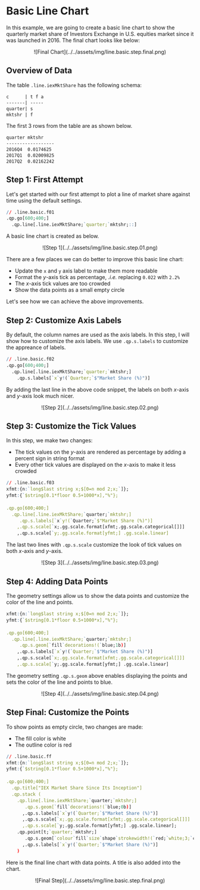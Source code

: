 # Basic Line Chart

In this example, we are going to create a basic line chart to show the quarterly market share of Investors Exchange in U.S. equities market since it was launched in 2016. The final chart looks like below:

<span style="display:block;text-align:center">
![Final Chart](../../assets/img/line.basic.step.final.png)
</span>

## Overview of Data
The table ``.line.iexMktShare`` has the following schema:

    c      | t f a
    -------| -----
    quarter| s    
    mktshr | f 

The first 3 rows from the table are as shown below.

    quarter mktshr    
    ------------------
    2016Q4  0.0174625 
    2017Q1  0.02009825
    2017Q2  0.02162242

## Step 1: First Attempt
Let's get started with our first attempt to plot a line of market share against time using the default settings.

```q
// .line.basic.f01
.qp.go[600;400;]
  .qp.line[.line.iexMktShare;`quarter;`mktshr;::]
```

A basic line chart is created as below.

<span style="display:block;text-align:center">
![Step 1](../../assets/img/line.basic.step.01.png)
</span>

There are a few places we can do better to improve this basic line chart:

- Update the ``x`` and ``y`` axis label to make them more readable
- Format the *y*-axis tick as percentage, *.i.e.* replacing ``0.022`` with ``2.2%``
- The *x*-axis tick values are too crowded
- Show the data points as a small empty circle

Let's see how we can achieve the above improvements.

## Step 2: Customize Axis Labels
By default, the column names are used as the axis labels. In this step, I will show how to customize the axis labels. We use ``.qp.s.labels`` to customize the appreance of labels.

```q
// .line.basic.f02
.qp.go[600;400;]
  .qp.line[.line.iexMktShare;`quarter;`mktshr;]
    .qp.s.labels[`x`y!(`Quarter;`$"Market Share (%)")]
```

By adding the last line in the above code snippet, the labels on both *x*-axis and *y*-axis look much nicer.

<span style="display:block;text-align:center">
![Step 2](../../assets/img/line.basic.step.02.png)
</span>

## Step 3: Customize the Tick Values
In this step, we make two changes:

- The tick values on the *y*-axis are rendered as percentage by adding a percent sign in string format
- Every other tick values are displayed on the *x*-axis to make it less crowded

```q
// .line.basic.f03
xfmt:{n:`long$last string x;$[0=n mod 2;x;`]};
yfmt:{`$string[0.1*floor 0.5+1000*x],"%"};
  
.qp.go[600;400;]
  .qp.line[.line.iexMktShare;`quarter;`mktshr;]
     .qp.s.labels[`x`y!(`Quarter;`$"Market Share (%)")]
    ,.qp.s.scale[`x;.gg.scale.format[xfmt;.gg.scale.categorical[]]]
    ,.qp.s.scale[`y;.gg.scale.format[yfmt;] .gg.scale.linear]
```

The last two lines with ``.qp.s.scale`` customize the look of tick values on both *x*-axis and *y*-axis.

<span style="display:block;text-align:center">
![Step 3](../../assets/img/line.basic.step.03.png)
</span>

## Step 4: Adding Data Points
The geometry settings allow us to show the data points and customize the color of the line and points.

```q
xfmt:{n:`long$last string x;$[0=n mod 2;x;`]};
yfmt:{`$string[0.1*floor 0.5+1000*x],"%"};

.qp.go[600;400;]
  .qp.line[.line.iexMktShare;`quarter;`mktshr;]
     .qp.s.geom[`fill`decorations!(`blue;1b)]
    ,.qp.s.labels[`x`y!(`Quarter;`$"Market Share (%)")]
    ,.qp.s.scale[`x;.gg.scale.format[xfmt;.gg.scale.categorical[]]]
    ,.qp.s.scale[`y;.gg.scale.format[yfmt;] .gg.scale.linear]
```

The geometry setting ``.qp.s.geom`` above enables displaying the points and sets the color of the line and points to blue.

<span style="display:block;text-align:center">
![Step 4](../../assets/img/line.basic.step.04.png)
</span>

## Step Final: Customize the Points

To show points as empty circle, two changes are made:

- The fill color is white
- The outline color is red

```q
// .line.basic.ff
xfmt:{n:`long$last string x;$[0=n mod 2;x;`]};
yfmt:{`$string[0.1*floor 0.5+1000*x],"%"};

.qp.go[600;400;]
  .qp.title["IEX Market Share Since Its Inception"]
  .qp.stack (
    .qp.line[.line.iexMktShare;`quarter;`mktshr;]
       .qp.s.geom[`fill`decorations!(`blue;0b)]
      ,.qp.s.labels[`x`y!(`Quarter;`$"Market Share (%)")]
      ,.qp.s.scale[`x;.gg.scale.format[xfmt;.gg.scale.categorical[]]]
      ,.qp.s.scale[`y;.gg.scale.format[yfmt;] .gg.scale.linear];
    .qp.point[t;`quarter;`mktshr;]
       .qp.s.geom[`colour`fill`size`shape`strokewidth!(`red;`white;3;`circle;1)]
      ,.qp.s.labels[`x`y!(`Quarter;`$"Market Share (%)")]
    )
```

Here is the final line chart with data points. A title is also added into the chart.

<span style="display:block;text-align:center">
![Final Step](../../assets/img/line.basic.step.final.png)
</span>